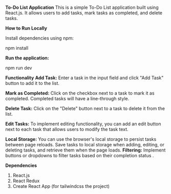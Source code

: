 **To-Do List Application**
This is a simple To-Do List application built using React.js. It allows users to add tasks, mark tasks as completed, and delete tasks.

**How to Run Locally**

Install dependencies using npm:

npm install



**Run the application:**

npm run dev


**Functionality**
**Add Task:** 
            Enter a task in the input field and click "Add Task" button to add it to the list.

**Mark as Completed:** 
      Click on the checkbox next to a task to mark it as completed. Completed tasks will have a line-through style.

**Delete Task:**
                  Click on the "Delete" button next to a task to delete it from the list.

**Edit Tasks:** 
            To implement editing functionality, you can add an edit button next to each task that allows users to modify the task text.

**Local Storage:** 
            You can use the browser's local storage to persist tasks between page reloads. Save tasks to local storage when adding, editing, or deleting tasks, and retrieve them when the page loads.
**Filtering:** 
            Implement buttons or dropdowns to filter tasks based on their completion status .


**Dependencies**
1. React.js
2. React Redux
3. Create React App (for tailwindcss the project)